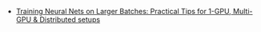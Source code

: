 * [Training Neural Nets on Larger Batches: Practical Tips for 1-GPU, Multi-GPU & Distributed setups]( https://medium.com/huggingface/training-larger-batches-practical-tips-on-1-gpu-multi-gpu-distributed-setups-ec88c3e51255 )


